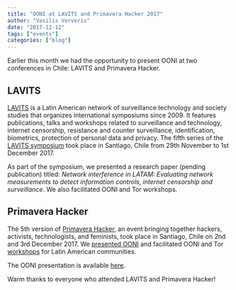 ```yaml
---
title: "OONI at LAVITS and Primavera Hacker 2017"
author: "Vasilis Ververis"
date: "2017-12-12"
tags: ["events"]
categories: ["blog"]
---
```


Earlier this month we had the opportunity to present OONI at two conferences in Chile: LAVITS and Primavera Hacker.

## LAVITS

[LAVITS](http://lavits.org) is a Latin American network of surveillance
technology and society studies that organizes international symposiums since
2009. It features publications, talks and workshops related to
surveillance and technology, internet censorship, resistance and counter
surveillance, identification, biometrics, protection of personal data and
privacy. The fifth series of the [LAVITS symposium](http://lavits2017.datosprotegidos.org/) took place in Santiago, Chile from 29th November to 1st December 2017. 

As part of the symposium, we presented a research paper (pending
publication) titled: *Network interference in LATAM: Evaluating network
measurements to detect information controls, internet censorship and
surveillance*. We also facilitated OONI and Tor workshops.

## Primavera Hacker

The 5th version of [Primavera Hacker](https://phacker.org/), an event bringing together hackers, activists, technologists,
and feminists, took place in Santiago, Chile on 2nd and 3rd
December 2017. We [presented OONI](https://www.phacker.org/programa.html#charla_ooni) and facilitated OONI and Tor [workshops](https://www.phacker.org/programa.html#actividad_tor_meetup) for Latin American communities.

The OONI presentation is available
[here](/documents/ooni-lavits-phacker-2017.pdf).

Warm thanks to everyone who attended LAVITS and Primavera Hacker!
